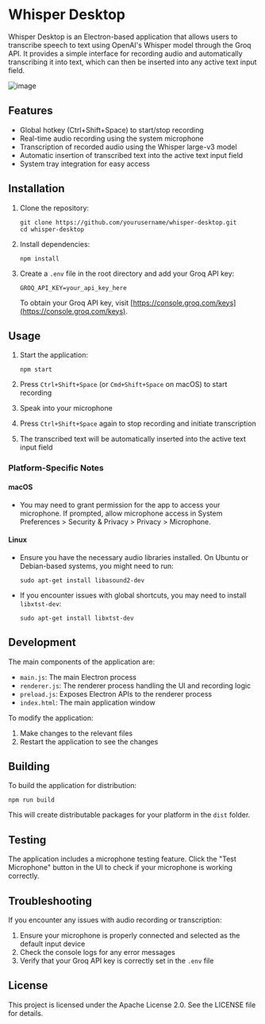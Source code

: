 # Whisper Desktop

Whisper Desktop is an Electron-based application that allows users to transcribe speech to text using OpenAI's Whisper model through the Groq API. It provides a simple interface for recording audio and automatically transcribing it into text, which can then be inserted into any active text input field.

![image](https://github.com/KernAlan/whisper-desktop/assets/63753020/9e041208-4480-4f40-96b3-bc4425956f7e)

## Features

- Global hotkey (Ctrl+Shift+Space) to start/stop recording
- Real-time audio recording using the system microphone
- Transcription of recorded audio using the Whisper large-v3 model
- Automatic insertion of transcribed text into the active text input field
- System tray integration for easy access

## Installation

1. Clone the repository:

   ```
   git clone https://github.com/yourusername/whisper-desktop.git
   cd whisper-desktop
   ```

2. Install dependencies:

   ```
   npm install
   ```

3. Create a `.env` file in the root directory and add your Groq API key:
   ```
   GROQ_API_KEY=your_api_key_here
   ```

   To obtain your Groq API key, visit [https://console.groq.com/keys](https://console.groq.com/keys).

## Usage

1. Start the application:

   ```
   npm start
   ```

2. Press `Ctrl+Shift+Space` (or `Cmd+Shift+Space` on macOS) to start recording
3. Speak into your microphone
4. Press `Ctrl+Shift+Space` again to stop recording and initiate transcription
5. The transcribed text will be automatically inserted into the active text input field

### Platform-Specific Notes

#### macOS
- You may need to grant permission for the app to access your microphone. If prompted, allow microphone access in System Preferences > Security & Privacy > Privacy > Microphone.

#### Linux
- Ensure you have the necessary audio libraries installed. On Ubuntu or Debian-based systems, you might need to run:

   ```
   sudo apt-get install libasound2-dev
   ```

- If you encounter issues with global shortcuts, you may need to install `libxtst-dev`:

   ```
   sudo apt-get install libxtst-dev
   ```


## Development

The main components of the application are:

- `main.js`: The main Electron process
- `renderer.js`: The renderer process handling the UI and recording logic
- `preload.js`: Exposes Electron APIs to the renderer process
- `index.html`: The main application window

To modify the application:

1. Make changes to the relevant files
2. Restart the application to see the changes

## Building

To build the application for distribution:

   ```
   npm run build
   ```

This will create distributable packages for your platform in the `dist` folder.

## Testing

The application includes a microphone testing feature. Click the "Test Microphone" button in the UI to check if your microphone is working correctly.

## Troubleshooting

If you encounter any issues with audio recording or transcription:

1. Ensure your microphone is properly connected and selected as the default input device
2. Check the console logs for any error messages
3. Verify that your Groq API key is correctly set in the `.env` file

## License

This project is licensed under the Apache License 2.0. See the LICENSE file for details.
